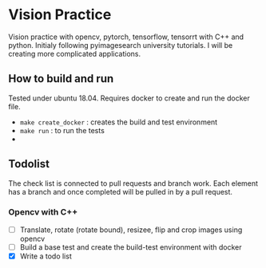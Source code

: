 # Vision Practice

Vision practice with opencv, pytorch, tensorflow, tensorrt with C++ and python. Initialy following pyimagesearch university tutorials.
I will be creating more complicated applications.

## How to build and run
Tested under ubuntu 18.04. Requires docker to create and run the docker file.

- `make create_docker` : creates the build and test environment
- `make run` : to run the tests
- 
## Todolist
The check list is connected to pull requests and branch work. Each element has a branch and once completed will be pulled in by a pull request.


### Opencv with C++
- [ ] Translate, rotate (rotate bound), resizee, flip and crop images using opencv
- [ ] Build a base test and create the build-test environment with docker
- [x] Write a todo list
